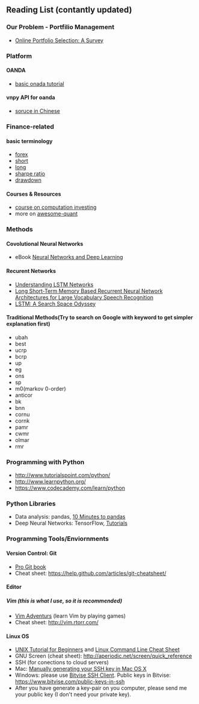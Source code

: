 ## Reading List (contantly updated)

### Our Problem - Portfilio Management
* [Online Portfolio Selection: A Survey](http://arxiv.org/abs/1212.2129)

### Platform
#### OANDA
* [basic onada tutorial](https://www.oanda.com/forex-trading/learn/intro-to-currency-trading/)

#### vnpy API for oanda
* [soruce in Chinese](https://github.com/DexHunter/vnpy/tree/master/vnpy/api/oanda)

### Finance-related
#### basic terminology
* [forex](http://www.investopedia.com/university/forexmarket/forex1.asp)
* [short](http://www.investopedia.com/terms/s/shortselling.asp)
* [long](http://www.investopedia.com/terms/l/long.asp)
* [sharpe ratio](http://www.investopedia.com/terms/s/sharperatio.asp)
* [drawdown](http://www.investopedia.com/terms/d/drawdown.asp)

#### Courses & Resources
* [course on computation investing](//www.coursera.org/learn/computational-investing)
* more on [awesome-quant](https://github.com/wilsonfreitas/awesome-quant)

### Methods
#### Covolutional Neural Networks
* eBook [Neural Networks and Deep Learning](http://neuralnetworksanddeeplearning.com/)

#### Recurent Networks
* [Understanding LSTM Networks](http://colah.github.io/posts/2015-08-Understanding-LSTMs/)
* [Long Short-Term Memory Based Recurrent Neural Network Architectures for Large Vocabulary Speech Recognition](http://arxiv.org/abs/1402.1128)
* [LSTM: A Search Space Odyssey](http://arxiv.org/abs/1503.04069)

#### Traditional Methods(Try to search on Google with keyword to get simpler explanation first)
* ubah
* best
* ucrp
* bcrp
* up
* eg
* ons
* sp
* m0(markov 0-order)
* anticor
* bk
* bnn
* cornu
* cornk
* pamr
* cwmr
* olmar
* rmr

### Programming with Python
* http://www.tutorialspoint.com/python/
* http://www.learnpython.org/
* https://www.codecademy.com/learn/python

### Python Libraries
* Data analysis: pandas, [10 Minutes to pandas](http://pandas.pydata.org/pandas-docs/stable/10min.html)
* Deep Neural Networks: TensorFlow, [Tutorials](https://www.tensorflow.org/tutorials)

### Programming Tools/Enviornments
#### Version Control: Git
* [Pro Git book](https://git-scm.com/book/)
* Cheat sheet: https://help.github.com/articles/git-cheatsheet/

#### Editor
##### Vim (this is what I use, so it is recommended)
* [Vim Adventurs](http://vim-adventures.com) (learn Vim by playing games)
* Cheat sheet: http://vim.rtorr.com/

#### Linux OS
* [UNIX Tutorial for Beginners](http://www.ee.surrey.ac.uk/Teaching/Unix/) and [Linux Command Line Cheat Sheet](https://www.cheatography.com/davechild/cheat-sheets/linux-command-line/)
* GNU Screen (cheat sheet): http://aperiodic.net/screen/quick_reference
* SSH (for conections to cloud servers)
 * Mac: [Manually generating your SSH key in Mac OS X](https://docs.joyent.com/public-cloud/getting-started/ssh-keys/generating-an-ssh-key-manually/manually-generating-your-ssh-key-in-mac-os-x)
 * Windows: please use [Bitvise SSH Client](https://www.bitvise.com/ssh-client-download). Public keys in Bitvise: https://www.bitvise.com/public-keys-in-ssh
 * After you have generate a key-pair on you computer, please send me your public key (I don't need your private key).
